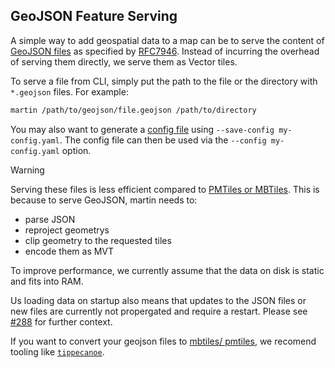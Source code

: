## GeoJSON Feature Serving

A simple way to add geospatial data to a map can be to serve the content of [GeoJSON files](https://geojson.org/) as specified by [RFC7946](https://datatracker.ietf.org/doc/html/rfc7946).
Instead of incurring the overhead of serving them directly, we serve them as Vector tiles.

To serve a file from CLI, simply put the path to the file or the directory with `*.geojson` files.
For example:

```bash
martin /path/to/geojson/file.geojson /path/to/directory
```

You may also want to generate a [config file](config-file.md) using `--save-config my-config.yaml`.
The config file can then be used via the `--config my-config.yaml` option.

> [!WARNING]
> Serving these files is less efficient compared to [PMTiles or MBTiles](sources-files.md).
> This is because to serve GeoJSON, martin needs to:
> 
> - parse JSON
> - reproject geometrys
> - clip geometry to the requested tiles
> - encode them as MVT
>
> To improve performance, we currently assume that the data on disk is static and fits into RAM.
>
> Us loading data on startup also means that updates to the JSON files or new files are currently not propergated and require a restart.
> Please see [#288](https://github.com/maplibre/martin/issues/288) for further context.

If you want to convert your geojson files to [mbtiles/ pmtiles](sources-files.md), we recomend tooling like [`tippecanoe`](https://github.com/felt/tippecanoe).